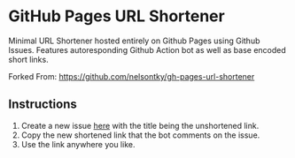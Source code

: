 # GitHub Pages URL Shortener

Minimal URL Shortener hosted entirely on Github Pages using Github Issues. Features autoresponding Github Action bot as well as base encoded short links.

Forked From: https://github.com/nelsontky/gh-pages-url-shortener

## Instructions

1. Create a new issue [here](https://github.com/Tresre/l/issues/new?title=[Link+Here]) with the title being the unshortened link.
2. Copy the new shortened link that the bot comments on the issue.
3. Use the link anywhere you like.
